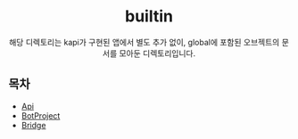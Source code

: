 <h1 align="center">builtin</h1>

<p align="center">
해당 디렉토리는 kapi가 구현된 앱에서 별도 추가 없이, global에 포함된 오브젝트의 문서를 모아둔 디렉토리입니다.
</p>

## 목차
- [Api](https://github.com/SkyLineLab/kapi/blob/main/builtin/Api.md)
- [BotProject](https://github.com/SkyLineLab/kapi/blob/main/builtin/BotProject.md)
- [Bridge](https://github.com/SkyLineLab/kapi/blob/main/builtin/Bridge.md)